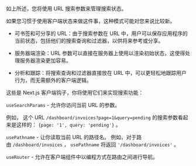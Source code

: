 
如上所述，您将使用 URL 搜索参数来管理搜索状态。

如果您习惯于使用客户端状态来做这件事，这种模式可能对您来说比较新。

- 可书签和可分享的 URL：由于搜索参数在 URL 中，用户可以保存应用程序的当前状态，包括他们的搜索查询和过滤器，以供将来参考或分享。

- 服务器端渲染：URL 参数可以直接在服务器上使用以渲染初始状态，这使得处理服务器渲染更加容易。

- 分析和跟踪：将搜索查询和过滤器直接放在 URL 中，可以更轻松地跟踪用户行为，而无需额外的客户端逻辑。

这些是 Next.js 客户端钩子，你将使用它们来实现搜索功能：

`useSearchParams` - 允许你访问当前 URL 的参数。

例如，
这个 URL `/dashboard/invoices?page=1&query=pending` 的搜索参数看起来是这样的： `{page: '1', query: 'pending'}` 。

`usePathname` - 让你读取当前 URL 的路径名。
例如，对于路由 `/dashboard/invoices` ， `usePathname` 将返回 `'/dashboard/invoices'` 。

`useRouter` - 允许在客户端组件中以编程方式在路由之间进行导航。


